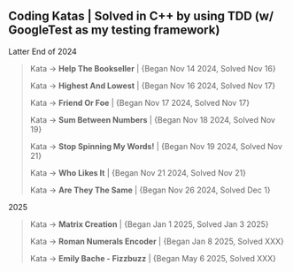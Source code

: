 ## Coding Katas | Solved in C++ by using TDD (w/ GoogleTest as my testing framework)

Latter End of 2024

> Kata -> **Help The Bookseller** | {Began Nov 14 2024, Solved Nov 16}
> 
> Kata -> **Highest And Lowest** | {Began Nov 16 2024, Solved Nov 17}
>
> Kata -> **Friend Or Foe** | {Began Nov 17 2024, Solved Nov 17}
>
> Kata -> **Sum Between Numbers** | {Began Nov 18 2024, Solved Nov 19}
>
> Kata -> **Stop Spinning My Words!** | {Began Nov 19 2024, Solved Nov 21}
>
> Kata -> **Who Likes It** | {Began Nov 21 2024, Solved Nov 21}
>
> Kata -> **Are They The Same** | {Began Nov 26 2024, Solved Dec 1}
>

2025 
>
> Kata -> **Matrix Creation** | {Began Jan 1 2025, Solved Jan 3 2025}
>
> Kata -> **Roman Numerals Encoder** | {Began Jan 8 2025, Solved XXX}
>
> Kata -> **Emily Bache - Fizzbuzz** | {Began May 6 2025, Solved XXX}
